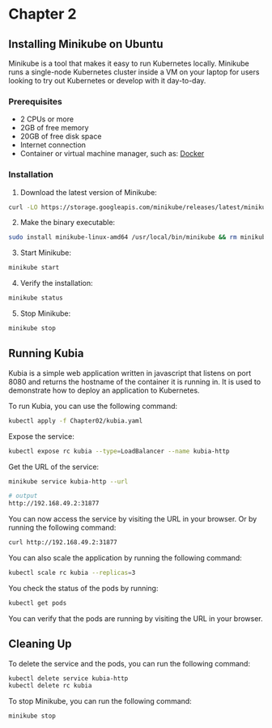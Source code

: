 # Chapter 2

## Installing Minikube on Ubuntu

Minikube is a tool that makes it easy to run Kubernetes locally. Minikube runs a single-node Kubernetes cluster inside a VM on your laptop for users looking to try out Kubernetes or develop with it day-to-day.

### Prerequisites

- 2 CPUs or more
- 2GB of free memory
- 20GB of free disk space
- Internet connection
- Container or virtual machine manager, such as: [Docker](https://www.docker.com/)

### Installation

1. Download the latest version of Minikube:

```bash
curl -LO https://storage.googleapis.com/minikube/releases/latest/minikube-linux-amd64
```

2. Make the binary executable:

```bash
sudo install minikube-linux-amd64 /usr/local/bin/minikube && rm minikube-linux-amd64
```

3. Start Minikube:

```bash
minikube start
```

4. Verify the installation:

```bash
minikube status
```

5. Stop Minikube:

```bash
minikube stop
```

## Running Kubia

Kubia is a simple web application written in javascript that listens on port 8080 and returns the hostname of the container it is running in. It is used to demonstrate how to deploy an application to Kubernetes.

To run Kubia, you can use the following command:

```bash
kubectl apply -f Chapter02/kubia.yaml
```

Expose the service:

```bash
kubectl expose rc kubia --type=LoadBalancer --name kubia-http
```

Get the URL of the service:

```bash
minikube service kubia-http --url

# output
http://192.168.49.2:31877
```

You can now access the service by visiting the URL in your browser. Or by running the following command:

```bash
curl http://192.168.49.2:31877
```

You can also scale the application by running the following command:

```bash
kubectl scale rc kubia --replicas=3
```

You check the status of the pods by running:

```bash
kubectl get pods
```

You can verify that the pods are running by visiting the URL in your browser.

## Cleaning Up

To delete the service and the pods, you can run the following command:

```bash
kubectl delete service kubia-http
kubectl delete rc kubia
```

To stop Minikube, you can run the following command:

```bash
minikube stop
```